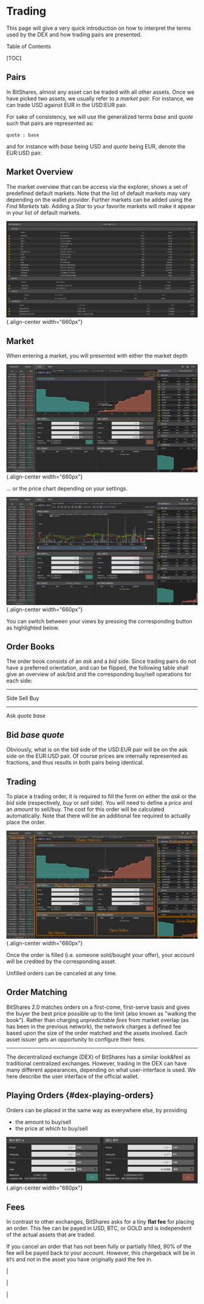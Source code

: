 # Trading

This page will give a very quick introduction on how to interpret the
terms used by the DEX and how trading pairs are presented.

Table of Contents

[TOC]

## Pairs

In BitShares, almost any asset can be traded with all other assets. Once
we have picked two assets, we usually refer to a *market pair*. For
instance, we can trade USD against EUR in the USD:EUR pair.

For sake of consistency, we will use the generalized terms *base* and
*quote* such that pairs are represented as:

    quote : base

and for instance with *base* being USD and *quote* being EUR, denote the
EUR:USD pair.

## Market Overview

The market overview that can be access via the explorer, shows a set of
predefined default markets. Note that the list of default markets may
vary depending on the wallet provider. Further markets can be added
using the *Find Markets* tab. Adding a *Star* to your favorite markets
will make it appear in your list of default markets.

![Market overview](../images/dex-trading-markets.png){.align-center
width="660px"}

## Market

When entering a market, you will presented with either the market depth

![Trading market depth](../images/dex-trading-overview.png){.align-center
width="660px"}

\... or the price chart depending on your settings.

![Trading price chart](../images/dex-trading-price-chart.png){.align-center
width="660px"}

You can switch between your views by pressing the corresponding button
as highlighted below.

## Order Books

The order book consists of an *ask* and a *bid* side. Since trading
pairs do not have a preferred orientation, and can be flipped, the
following table shall give an overview of ask/bid and the corresponding
buy/sell operations for each side:

  --------------------------------
  Side         Sell      Buy
  ------------ --------- ---------
  Ask          *quote*   *base*

  Bid          *base*    *quote*
  --------------------------------

Obviously, what is on the bid side of the USD:EUR pair will be on the
ask side on the EUR:USD pair. Of course prices are internally
represented as fractions, and thus results in both pairs being
identical.

## Trading

To place a trading order, it is required to fill the form on either the
*ask* or the *bid* side (respectively, *buy* or *sell* side). You will
need to define a *price* and an *amount* to sell/buy. The cost for this
order will be calculated automatically. Note that there will be an
additional fee required to actually place the order.

![Individual areas of the trading dialog](../images/dex-trading-explained.png){.align-center
width="660px"}

Once the order is filled (i.e. someone sold/bought your offer), your
account will be credited by the corresponding asset.

Unfilled orders can be canceled at any time.

## Order Matching

BitShares 2.0 matches orders on a first-come, first-serve basis and
gives the buyer the best price possible up to the limit (also known as
\"walking the book\"). Rather than charging *unpredictable fees* from
market overlap (as has been in the previous network), the network
charges a defined fee based upon the size of the order matched and the
assets involved. Each asset issuer gets an opportunity to configure
their fees.

------------------------------------------------------------------------

The decentralized exchange (DEX) of BitShares has a similar look&feel as
traditional centralized exchanges. However, trading in the DEX can have
many different appearances, depending on what user-interface is used. We
here describe the user interface of the official wallet.

## Playing Orders {#dex-playing-orders}

Orders can be placed in the same way as everywhere else, by providing

-   the amount to buy/sell
-   the price at which to buy/sell

![Placing orders](../images/dex-buysell.png){.align-center
width="660px"}

## Fees

In contrast to other exchanges, BitShares asks for a tiny **flat fee**
for placing an order. This fee can be payed in USD, BTC, or GOLD and is
independent of the actual assets that are traded.

If you cancel an order that has not been fully or partially filled, 90%
of the fee will be payed back to your account. However, this chargeback
will be in `BTS` and not in the asset you have originally paid the fee
in.

| 

| 

| 
